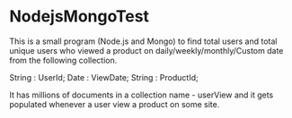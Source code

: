 # NodejsMongoTest
This is a small program (Node.js and Mongo) to find total users and total unique users who viewed a product on daily/weekly/monthly/Custom date from the following collection.  

String : UserId;
Date : ViewDate;
String : ProductId;

It has millions of documents in a collection name - userView and it gets populated whenever a user view a product on some site.
